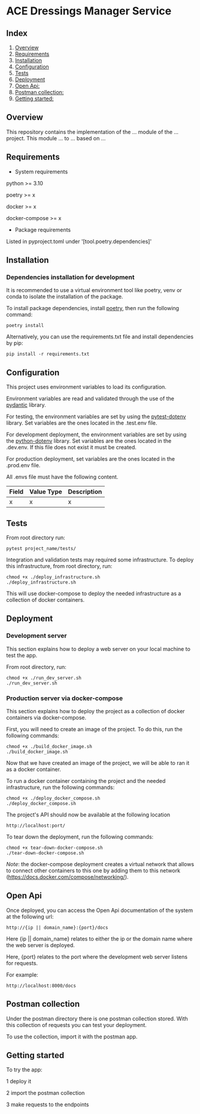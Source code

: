 # ACE Dressings Manager Service

## Index

1. [Overview](#overview)
2. [Requirements](#requirements)
3. [Installation](#installation)
4. [Configuration](#configuration)
5. [Tests](#tests)
6. [Deployment](#deployment)
7. [Open Api:](#open_api)
8. [Postman collection:](#postman_collection)
9. [Getting started:](#getting_started)

## <a name="overview">Overview</a>

This repository contains the implementation of the ... module of the ... project. This module ... to ... based on ...

## <a name="requirements">Requirements</a>

* System requirements

python >= 3.10

poetry >= x

docker >= x

docker-compose >= x

* Package requirements

Listed in pyproject.toml under '[tool.poetry.dependencies]'


## <a name="installation">Installation</a>

### Dependencies installation for development

It is recommended to use a virtual environment tool like poetry, venv or conda to isolate the installation of the package.

To install package dependencies, install [poetry](https://python-poetry.org/docs/), then run the following command:

~~~
poetry install
~~~ 

Alternatively, you can use the requirements.txt file and install dependencies by pip:

~~~
pip install -r requirements.txt
~~~


## <a name="configuration">Configuration</a>

This project uses environment variables to load its configuration.

Environment variables are read and validated through the use of the [pydantic](https://pydantic-docs.helpmanual.io/) library.

For testing, the environment variables are set by using the [pytest-dotenv](https://pypi.org/project/pytest-dotenv/) library. 
Set variables are the ones located in the .test.env file. 

For development deployment, the environment variables are set by using the [python-dotenv](https://pypi.org/project/python-dotenv/) library.
Set variables are the ones located in the .dev.env. If this file does not exist it must be created.

For production deployment, set variables are the ones located in the .prod.env file.

All .envs file must have the following content.

| Field | Value Type | Description | 
|-------|------------|-------------|
| x | x | x |


## <a name="tests">Tests</a>

From root directory run:

~~~
pytest project_name/tests/
~~~

Integration and validation tests may required some infrastructure. To deploy this infrastructure, from root directory, run:

~~~
chmod +x ./deploy_infrastructure.sh
./deploy_infrastructure.sh
~~~

This will use docker-compose to deploy the needed infrastructure as a collection of docker containers.


## <a name="deployment">Deployment</a>

### Development server

This section explains how to deploy a web server on your local machine to test the app.

From root directory, run:

~~~
chmod +x ./run_dev_server.sh
./run_dev_server.sh
~~~


### Production server via docker-compose

This section explains how to deploy the project as a collection of docker containers via docker-compose.

First, you will need to create an image of the project. To do this, run the following commands:

~~~
chmod +x ./build_docker_image.sh
./build_docker_image.sh
~~~

Now that we have created an image of the project, we will be able to ran it as a docker container.

To run a docker container containing the project and the needed infrastructure, run the following commands:

~~~
chmod +x ./deploy_docker_compose.sh
./deploy_docker_compose.sh
~~~

The project's API should now be available at the following location

~~~
http://localhost:port/
~~~

To tear down the deployment, run the following commands:

~~~
chmod +x tear-down-docker-compose.sh
./tear-down-docker-compose.sh
~~~

*Note*: the docker-compose deployment creates a virtual network that allows to connect other containers to this one by adding
them to this network (https://docs.docker.com/compose/networking/).


## <a name="open_api">Open Api</a>

Once deployed, you can access the Open Api documentation of the system at the following url:

~~~
http://{ip || domain_name}:{port}/docs
~~~

Here {ip || domain_name} relates to either the ip or the domain name where the web server is deployed.

Here, {port} relates to the port where the development web server listens for requests.

For example:

~~~
http://localhost:8000/docs
~~~


## <a name="postman_collection">Postman collection</a>

Under the postman directory there is one postman collection stored. With this collection of requests you can test your
deployment.

To use the collection, import it with the postman app.


## <a name="getting_started">Getting started</a>

To try the app:

1 deploy it

2 import the postman collection

3 make requests to the endpoints
